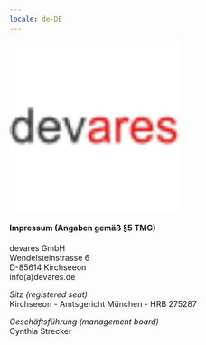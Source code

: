 ```yaml
---
locale: de-DE
---
```

<img src="assets/images/devares_path.svg" width="300"/>

#### Impressum (Angaben gemäß §5 TMG)
devares GmbH<br/>
Wendelsteinstrasse 6<br/>
D-85614 Kirchseeon<br/>
info(a)devares.de

_Sitz (registered seat)_<br/>
Kirchseeon - Amtsgericht München - HRB 275287

_Geschäftsführung (management board)_<br/>
Cynthia Strecker